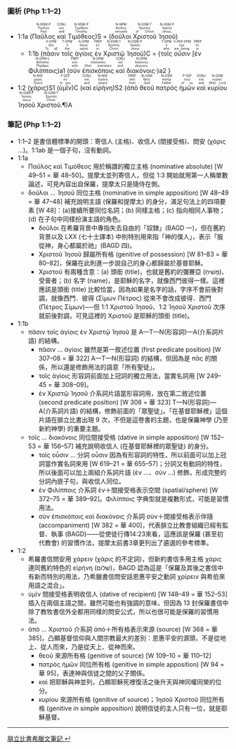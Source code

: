 ### 圖析 (Php 1:1–2)

- <rt>1:1a</rt> (<RUBY><ruby><ruby>Παῦλος<rt>Paul</rt></ruby><rt>Παῦλος</rt></ruby><rt>N-NSM-P</rt></RUBY> <RUBY><ruby><ruby>καὶ<rt>and</rt></ruby><rt>καί</rt></ruby><rt>CONJ</rt></RUBY> <RUBY><ruby><ruby>Τιμόθεος<rt>Timothy,</rt></ruby><rt>Τιμόθεος</rt></ruby><rt>N-NSM-P</rt></RUBY>)S = (<RUBY><ruby><ruby>δοῦλοι<rt>servants</rt></ruby><rt>δοῦλος</rt></ruby><rt>N-NPM</rt></RUBY> <RUBY><ruby><ruby>Χριστοῦ<rt>of Christ</rt></ruby><rt>Χριστός</rt></ruby><rt>N-GSM-T</rt></RUBY> <RUBY><ruby><ruby>Ἰησοῦ<rt>Jesus,</rt></ruby><rt>Ἰησοῦς</rt></ruby><rt>N-GSM-P</rt></RUBY>)
	- <rt>1:1b</rt> (<RUBY><ruby><ruby>πᾶσιν<rt>To all</rt></ruby><rt>πᾶς</rt></ruby><rt>A-DPM</rt></RUBY> <RUBY><ruby><ruby>τοῖς<rt>the</rt></ruby><rt>ὁ</rt></ruby><rt>T-DPM</rt></RUBY> <RUBY><ruby><ruby>ἁγίοις<rt>saints</rt></ruby><rt>ἅγιος</rt></ruby><rt>A-DPM</rt></RUBY> <RUBY><ruby><ruby>ἐν<rt>in</rt></ruby><rt>ἐν</rt></ruby><rt>PREP</rt></RUBY> <RUBY><ruby><ruby>Χριστῷ<rt>Christ</rt></ruby><rt>Χριστός</rt></ruby><rt>N-DSM-T</rt></RUBY> <RUBY><ruby><ruby>Ἰησοῦ<rt>Jesus</rt></ruby><rt>Ἰησοῦς</rt></ruby><rt>N-DSM-P</rt></RUBY>)C = {<RUBY><ruby><ruby>τοῖς<rt>who</rt></ruby><rt>ὁ</rt></ruby><rt>T-DPM</rt></RUBY> <RUBY><ruby><ruby>*οὖσιν*<rt>are being</rt></ruby><rt>εἰμί</rt></ruby><rt>V-PAP-DPM</rt></RUBY> <rt>[</rt><RUBY><ruby><ruby>ἐν<rt>in</rt></ruby><rt>ἐν</rt></ruby><rt>PREP</rt></RUBY> <RUBY><ruby><ruby>Φιλίπποις<rt>Phplippi,</rt></ruby><rt>Φίλιπποι</rt></ruby><rt>N-DPM-L</rt></RUBY><rt>)a1</rt> (<RUBY><ruby><ruby>σὺν<rt>with</rt></ruby><rt>σύν</rt></ruby><rt>PREP</rt></RUBY> <RUBY><ruby><ruby>ἐπισκόποις<rt>[the] overseers</rt></ruby><rt>ἐπίσκοπος</rt></ruby><rt>N-DPM</rt></RUBY> <RUBY><ruby><ruby>καὶ<rt>and</rt></ruby><rt>καί</rt></ruby><rt>CONJ</rt></RUBY> <RUBY><ruby><ruby>διακόνοις·<rt>deacons:</rt></ruby><rt>διάκονος</rt></ruby><rt>N-DPM</rt></RUBY><rt>)a2</rt> } 
- <rt>1:2</rt> (<RUBY><ruby><ruby>χάρις<rt>Grace</rt></ruby><rt>χάρις</rt></ruby><rt>N-NSF</rt></RUBY>)S1 (<RUBY><ruby><ruby>ὑμῖν<rt>to you</rt></ruby><rt>σύ</rt></ruby><rt>P-2DP</rt></RUBY>)C (<RUBY><ruby><ruby>καὶ<rt>and</rt></ruby><rt>καί</rt></ruby><rt>CONJ</rt></RUBY> <RUBY><ruby><ruby>εἰρήνη<rt>peace</rt></ruby><rt>εἰρήνη</rt></ruby><rt>N-NSF</rt></RUBY>)S2 (<RUBY><ruby><ruby>ἀπὸ<rt>from</rt></ruby><rt>ἀπό</rt></ruby><rt>PREP</rt></RUBY> <RUBY><ruby><ruby>θεοῦ<rt>God</rt></ruby><rt>θεός</rt></ruby><rt>N-GSM</rt></RUBY> <RUBY><ruby><ruby>πατρὸς<rt>Father</rt></ruby><rt>πατήρ</rt></ruby><rt>N-GSM</rt></RUBY> <RUBY><ruby><ruby>ἡμῶν<rt>of us</rt></ruby><rt>ἐγώ</rt></ruby><rt>P-1GP</rt></RUBY> <RUBY><ruby><ruby>καὶ<rt>and</rt></ruby><rt>καί</rt></ruby><rt>CONJ</rt></RUBY> <RUBY><ruby><ruby>κυρίου<rt>[the] Lord</rt></ruby><rt>κύριος</rt></ruby><rt>N-GSM</rt></RUBY> <RUBY><ruby><ruby>Ἰησοῦ<rt>Jesus</rt></ruby><rt>Ἰησοῦς</rt></ruby><rt>N-GSM-P</rt></RUBY> <RUBY><ruby><ruby>Χριστοῦ.¶<rt>Christ.</rt></ruby><rt>Χριστός</rt></ruby><rt>N-GSM-T</rt></RUBY>)A 

### 筆記 (Php 1:1–2)

- 1:1–2 是書信體標準的開頭：寄信人 (主格)、收信人 (間接受格)、問安 (χάρις ...)。1:1ab 是一個子句，沒有動詞。
- 1:1a
	- Παῦλος καὶ Τιμόθεος 用於稱謂的獨立主格 (nominative absolute) [W 49–51 = 華 48–50]。提摩太並列寄信人，但從 1:3 開始就用第一人稱單數論述，可見內容出自保羅，提摩太只是隨侍在側。
	- δοῦλοι ... Ἰησοῦ 同位主格 (nominative in simple apposition) [W 48–49 = 華 47–48] 補充說明主語 (保羅和提摩太) 的身分，滿足句法上的四項要素 [W 48]：(a)接續所要同位名詞；(b) 同樣主格；(c) 指向相同人事物；(d) 在子句中同樣扮演主語的角色。
		- δοῦλοι 在希羅背景中專指失去自由的「奴隸」(BAGD 一)，但在舊約背景以及 LXX (七十士譯本) 中則特別用來指「神的僕人」，表示「服從神，身心都屬於祂」(BAGD 四)。
		- Χριστοῦ Ἰησοῦ 歸屬所有格 (genitive of possession) [W 81–83 = 華 80–82]，保羅在此則進一步說自己的身心都歸屬於基督耶穌。
		- Χριστοῦ 有兩種含意：(a) 頭銜 (title)，也就是舊約的彌賽亞 (מָשִׁיחַ)、受膏者；(b) 名字 (name)，是耶穌的名字，就像西門彼得一樣。這裡應該是頭銜 (title) 比較恰當，因為如果是名字的話，字序不會前後對調，就像西門．彼得 (Σίμων Πέτρος) 從來不會改成彼得．西門 (Πέτρος Σίμων)──但 1:1 Χριστοῦ Ἰησοῦ、1:2 Ἰησοῦ Χριστοῦ 次序就前後對調，可見這裡的 Χριστοῦ 是耶穌的頭銜 (title)。
- 1:1b
	- πᾶσιν τοῖς ἁγίοις ἐν Χριστῷ Ἰησοῦ 是 A—T—N(形容詞)—A(介系詞片語) 的結構。
		- πᾶσιν ... ἁγίοις 雖然是第一敘述位置 (first predicate position) [W 307–08 = 華 322] A—T—N(形容詞) 的結構，但因為是 πᾶς 的關係，所以還是修飾用法的語意「所有聖徒」。
		- τοῖς ἁγίοις 形容詞前面加上冠詞的獨立用法，當實名詞用 [W 249–45 = 華 308–09]。
		-  ἐν Χριστῷ Ἰησοῦ 介系詞片語當形容詞用，放在第二敘述位置 (second predicate position) [W 308 = 華 323] T—N(形容詞)—A(介系詞片語) 的結構，修飾前面的「眾聖徒」。「在基督耶穌裡」這個片語在腓立比書出現 9 次，不但是這卷書的主題，也是保羅神學 (乃至新約神學) 的重要主題。
	- τοῖς ... διακόνοις 同位間接受格 (dative in simple apposition) [W 152–53 = 華 156–57] 補充說明收信人 (在基督耶穌裡的眾聖徒) 的身分。
		- τοῖς οὖσιν ... 分詞 οὖσιν 因為有形容詞的特性，所以前面可以加上冠詞當作實名詞來用 [W 619–21 = 華 655–57]；分詞又有動詞的特性，所以後面可以加上兩組介系詞片語 (ἐν ...、σὺν ...) 修飾，形成完整的分詞內嵌子句，與收信人同位。
		- ἐν Φιλίπποις 介系詞 ἐν＋間接受格表示空間 (spatial/sphere) [W 372–75 = 華 389–92]。Φιλίπποις 字典型就是複數形式，可能是習慣用法。
		- σὺν ἐπισκόποις καὶ διακόνοις 介系詞 σὺν＋間接受格表示伴隨 (accompaniment) [W 382 = 華 400]，代表腓立比教會組織已經有監督、執事 (BAGD)——從使徒行傳14:23來看，這應該是保羅 (甚至初代教會) 的習慣作法，提摩太前書3章更列出了遴選的參考標準。
- 1:2
	- 希羅書信問安用 χάρειν (χάρις 的不定詞)，但新約書信多用主格 χάρις 連同舊約特色的 εἰρήνη (שָׁלוֹם)，BAGD 認為這是「保羅及其後之書信中有新而特別的用法，乃希臘書信問安話恩惠平安之動詞 χρίρειν 與希伯來用語之混合」。
	- ὑμῖν 間接受格表明收信人 (dative of recipient) [W 148–49 = 華 152–53] 插入在兩個主語之間，雖然可能也有強調的意味，但因為 13 封保羅書信中除了教牧書信外全都用同樣的問安公式，所以也很可能是保羅的習慣用法。
	- ἀπὸ ... Χριστοῦ 介系詞 ἀπὸ＋所有格表示來源 (source) [W 368 = 華 385]，凸顯基督信仰與人間宗教最大的差別：恩惠平安的源頭，不是從地上、從人而來，乃是從天上、從神而來。
		- θεοῦ 來源所有格 (genitive of source) [W 109–10 = 華 110–12]
		- πατρὸς ἡμῶν 同位所有格 (genitive in simple apposition) [W 94 = 華 95]，表達神與信徒之間的父子關係。
		- καὶ 把耶穌與神並列，凸顯耶穌死裡復活之後升天與神同權同榮的位分。
		- κυρίου 來源所有格 (genitive of source)；Ἰησοῦ Χριστοῦ 同位所有格 (genitive in simple apposition) 說明信徒的主人只有一位，就是耶穌基督。


---
[腓立比書希臘文筆記  ↵](Philippians-Notes.md)
